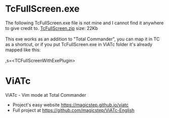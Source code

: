 TcFullScreen.exe 
=================
The following TcFullScreen.exe file is not mine and I cannot find it anywhere to give credit to.
<A href="TcFullScreen.zip" >TcFullScreen.zip</a> size: 22Kb<br>  
This exe works as an addition to "Total Commander", you can map it in TC as a shortcut, or if you put TcFullScreen.exe in ViATc folder it's already mapped like this:   <br>  
,s=&lt;TCFullScreenWithExePlugin&gt;


ViATc
=====
ViATc - Vim mode at Total Commander  
- Project's easy website <a href="https://magicstep.github.io/viatc">https://magicstep.github.io/viatc</a>
- Full project at <a href="https://github.com/magicstep/ViATc-English">https://github.com/magicstep/ViATc-English</a>   

